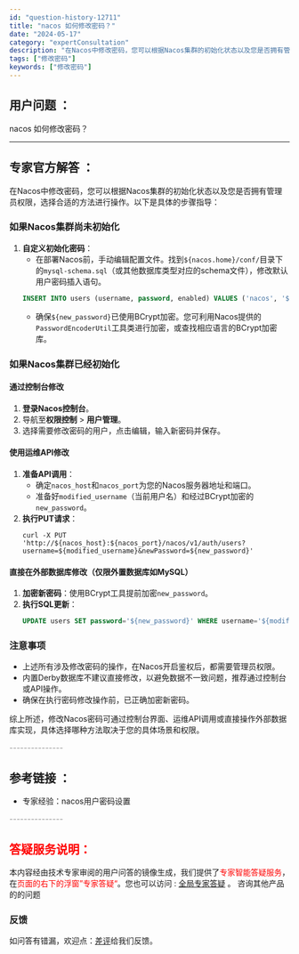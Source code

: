 ```yaml
---
id: "question-history-12711"
title: "nacos 如何修改密码？"
date: "2024-05-17"
category: "expertConsultation"
description: "在Nacos中修改密码，您可以根据Nacos集群的初始化状态以及您是否拥有管理员权限，选择合适的方法进行操作。以下是具体的步骤指导：### 如果Nacos集群尚未初始化1. **自定义初始化密码**：   - 在部署Nacos前，手动编辑配置文件。找到`$nacos.home/conf/`目录下的`"
tags: ["修改密码"]
keywords: ["修改密码"]
---
```


## 用户问题 ： 
 nacos 如何修改密码？  

---------------
## 专家官方解答 ：

在Nacos中修改密码，您可以根据Nacos集群的初始化状态以及您是否拥有管理员权限，选择合适的方法进行操作。以下是具体的步骤指导：

### 如果Nacos集群尚未初始化

1. **自定义初始化密码**：
   - 在部署Nacos前，手动编辑配置文件。找到`${nacos.home}/conf/`目录下的`mysql-schema.sql`（或其他数据库类型对应的schema文件），修改默认用户密码插入语句。
   ```sql
   INSERT INTO users (username, password, enabled) VALUES ('nacos', '${new_password}', TRUE);
   ```
   - 确保`${new_password}`已使用BCrypt加密。您可利用Nacos提供的`PasswordEncoderUtil`工具类进行加密，或查找相应语言的BCrypt加密库。

### 如果Nacos集群已经初始化

#### 通过控制台修改

1. **登录Nacos控制台**。
2. 导航至**权限控制** > **用户管理**。
3. 选择需要修改密码的用户，点击编辑，输入新密码并保存。

#### 使用运维API修改

1. **准备API调用**：
   - 确定`nacos_host`和`nacos_port`为您的Nacos服务器地址和端口。
   - 准备好`modified_username`（当前用户名）和经过BCrypt加密的`new_password`。
2. **执行PUT请求**：
   ```shell
   curl -X PUT 'http://${nacos_host}:${nacos_port}/nacos/v1/auth/users?username=${modified_username}&newPassword=${new_password}'
   ```

#### 直接在外部数据库修改（仅限外置数据库如MySQL）

1. **加密新密码**：使用BCrypt工具提前加密`new_password`。
2. **执行SQL更新**：
   ```sql
   UPDATE users SET password='${new_password}' WHERE username='${modified_username}';
   ```

### 注意事项
- 上述所有涉及修改密码的操作，在Nacos开启鉴权后，都需要管理员权限。
- 内置Derby数据库不建议直接修改，以避免数据不一致问题，推荐通过控制台或API操作。
- 确保在执行密码修改操作前，已正确加密新密码。

综上所述，修改Nacos密码可通过控制台界面、运维API调用或直接操作外部数据库实现，具体选择哪种方法取决于您的具体场景和权限。


<font color="#949494">---------------</font> 


## 参考链接 ：

* 专家经验：nacos用户密码设置 


 <font color="#949494">---------------</font> 
 


## <font color="#FF0000">答疑服务说明：</font> 

本内容经由技术专家审阅的用户问答的镜像生成，我们提供了<font color="#FF0000">专家智能答疑服务</font>，在<font color="#FF0000">页面的右下的浮窗”专家答疑“</font>。您也可以访问 : [全局专家答疑](https://answer.opensource.alibaba.com/docs/intro) 。 咨询其他产品的的问题

### 反馈
如问答有错漏，欢迎点：[差评](https://ai.nacos.io/user/feedbackByEnhancerGradePOJOID?enhancerGradePOJOId=13862)给我们反馈。
